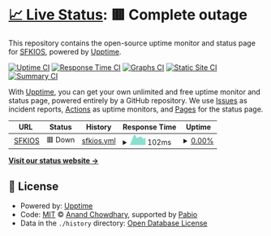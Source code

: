 # [📈 Live Status](https://sfkios.github.io/sfkioscom-upptime): <!--live status--> **🟥 Complete outage**

This repository contains the open-source uptime monitor and status page for [SFKIOS](https://sfkios.com), powered by [Upptime](https://github.com/upptime/upptime).

[![Uptime CI](https://github.com/sfkios/sfkioscom-upptime/workflows/Uptime%20CI/badge.svg)](https://github.com/sfkios/sfkioscom-upptime/actions?query=workflow%3A%22Uptime+CI%22)
[![Response Time CI](https://github.com/sfkios/sfkioscom-upptime/workflows/Response%20Time%20CI/badge.svg)](https://github.com/sfkios/sfkioscom-upptime/actions?query=workflow%3A%22Response+Time+CI%22)
[![Graphs CI](https://github.com/sfkios/sfkioscom-upptime/workflows/Graphs%20CI/badge.svg)](https://github.com/sfkios/sfkioscom-upptime/actions?query=workflow%3A%22Graphs+CI%22)
[![Static Site CI](https://github.com/sfkios/sfkioscom-upptime/workflows/Static%20Site%20CI/badge.svg)](https://github.com/sfkios/sfkioscom-upptime/actions?query=workflow%3A%22Static+Site+CI%22)
[![Summary CI](https://github.com/sfkios/sfkioscom-upptime/workflows/Summary%20CI/badge.svg)](https://github.com/sfkios/sfkioscom-upptime/actions?query=workflow%3A%22Summary+CI%22)

With [Upptime](https://upptime.js.org), you can get your own unlimited and free uptime monitor and status page, powered entirely by a GitHub repository. We use [Issues](https://github.com/sfkios/sfkioscom-upptime/issues) as incident reports, [Actions](https://github.com/sfkios/sfkioscom-upptime/actions) as uptime monitors, and [Pages](https://sfkios.github.io/sfkioscom-upptime) for the status page.

<!--start: status pages-->
<!-- This summary is generated by Upptime (https://github.com/upptime/upptime) -->
<!-- Do not edit this manually, your changes will be overwritten -->
<!-- prettier-ignore -->
| URL | Status | History | Response Time | Uptime |
| --- | ------ | ------- | ------------- | ------ |
| <img alt="" src="https://icons.duckduckgo.com/ip3/sfkios.com.ico" height="13"> [SFKIOS](https://sfkios.com) | 🟥 Down | [sfkios.yml](https://github.com/sfkios/sfkioscom-upptime/commits/HEAD/history/sfkios.yml) | <details><summary><img alt="Response time graph" src="./graphs/sfkios/response-time-week.png" height="20"> 102ms</summary><br><a href="https://sfkios.github.io/sfkioscom-upptime/history/sfkios"><img alt="Response time 106" src="https://img.shields.io/endpoint?url=https%3A%2F%2Fraw.githubusercontent.com%2Fsfkios%2Fsfkioscom-upptime%2FHEAD%2Fapi%2Fsfkios%2Fresponse-time.json"></a><br><a href="https://sfkios.github.io/sfkioscom-upptime/history/sfkios"><img alt="24-hour response time 100" src="https://img.shields.io/endpoint?url=https%3A%2F%2Fraw.githubusercontent.com%2Fsfkios%2Fsfkioscom-upptime%2FHEAD%2Fapi%2Fsfkios%2Fresponse-time-day.json"></a><br><a href="https://sfkios.github.io/sfkioscom-upptime/history/sfkios"><img alt="7-day response time 102" src="https://img.shields.io/endpoint?url=https%3A%2F%2Fraw.githubusercontent.com%2Fsfkios%2Fsfkioscom-upptime%2FHEAD%2Fapi%2Fsfkios%2Fresponse-time-week.json"></a><br><a href="https://sfkios.github.io/sfkioscom-upptime/history/sfkios"><img alt="30-day response time 106" src="https://img.shields.io/endpoint?url=https%3A%2F%2Fraw.githubusercontent.com%2Fsfkios%2Fsfkioscom-upptime%2FHEAD%2Fapi%2Fsfkios%2Fresponse-time-month.json"></a><br><a href="https://sfkios.github.io/sfkioscom-upptime/history/sfkios"><img alt="1-year response time 106" src="https://img.shields.io/endpoint?url=https%3A%2F%2Fraw.githubusercontent.com%2Fsfkios%2Fsfkioscom-upptime%2FHEAD%2Fapi%2Fsfkios%2Fresponse-time-year.json"></a></details> | <details><summary><a href="https://sfkios.github.io/sfkioscom-upptime/history/sfkios">0.00%</a></summary><a href="https://sfkios.github.io/sfkioscom-upptime/history/sfkios"><img alt="All-time uptime 0.00%" src="https://img.shields.io/endpoint?url=https%3A%2F%2Fraw.githubusercontent.com%2Fsfkios%2Fsfkioscom-upptime%2FHEAD%2Fapi%2Fsfkios%2Fuptime.json"></a><br><a href="https://sfkios.github.io/sfkioscom-upptime/history/sfkios"><img alt="24-hour uptime 0.00%" src="https://img.shields.io/endpoint?url=https%3A%2F%2Fraw.githubusercontent.com%2Fsfkios%2Fsfkioscom-upptime%2FHEAD%2Fapi%2Fsfkios%2Fuptime-day.json"></a><br><a href="https://sfkios.github.io/sfkioscom-upptime/history/sfkios"><img alt="7-day uptime 0.00%" src="https://img.shields.io/endpoint?url=https%3A%2F%2Fraw.githubusercontent.com%2Fsfkios%2Fsfkioscom-upptime%2FHEAD%2Fapi%2Fsfkios%2Fuptime-week.json"></a><br><a href="https://sfkios.github.io/sfkioscom-upptime/history/sfkios"><img alt="30-day uptime 0.00%" src="https://img.shields.io/endpoint?url=https%3A%2F%2Fraw.githubusercontent.com%2Fsfkios%2Fsfkioscom-upptime%2FHEAD%2Fapi%2Fsfkios%2Fuptime-month.json"></a><br><a href="https://sfkios.github.io/sfkioscom-upptime/history/sfkios"><img alt="1-year uptime 0.00%" src="https://img.shields.io/endpoint?url=https%3A%2F%2Fraw.githubusercontent.com%2Fsfkios%2Fsfkioscom-upptime%2FHEAD%2Fapi%2Fsfkios%2Fuptime-year.json"></a></details>

<!--end: status pages-->

[**Visit our status website →**](https://sfkios.github.io/sfkioscom-upptime)

## 📄 License

- Powered by: [Upptime](https://github.com/upptime/upptime)
- Code: [MIT](./LICENSE) © [Anand Chowdhary](https://anandchowdhary.com), supported by [Pabio](https://pabio.com)
- Data in the `./history` directory: [Open Database License](https://opendatacommons.org/licenses/odbl/1-0/)
